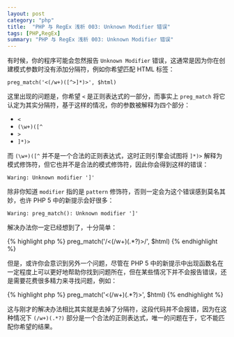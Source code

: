 ```yaml
---
layout: post
category: "php"
title:  "PHP 与 RegEx 浅析 003: Unknown Modifier 错误"
tags: [PHP,RegEx]
summary: "PHP 与 RegEx 浅析 003: Unknown Modifier 错误"
---
```

有时候，你的程序可能会忽然报告 `Unknown Modifier` 错误，这通常是因为你在创建模式参数时没有添加分隔符，例如你希望匹配 HTML 标签：
	
	preg_match('<(/w+)([^>]*)>', $html)
	
这里出现的问题是，你希望 `<` 是正则表达式的一部分，而事实上 `preg_match` 将它认定为其实分隔符，基于这样的情况，你的参数被解释为四个部分：

* `<`
* `(\w+)([^`
* `>`
* `]*)>`

而 `(\w+)([^` 并不是一个合法的正则表达式，这时正则引擎会试图将 `]*)>` 解释为模式修饰符，但它也并不是合法的模式修饰符，因此你会得到这样的错误：

	Waring: Unknown modifier ']'
	
除非你知道 `modifier` 指的是 `pattern` 修饰符，否则一定会为这个错误感到莫名其妙，也许 PHP 5 中的新提示会好很多：

	Waring: preg_match(): Unknown modifier ']'
	
解决办法你一定已经想到了，十分简单：

{% highlight php %}
preg_match('/<(/w+)(.*?)>/', $html)
{% endhighlight %}

但是，或许你会意识到另外一个问题，尽管在 PHP 5 中的新提示中出现函数名在一定程度上可以更好地帮助你找到问题所在，但在某些情况下并不会报告错误，还是需要花费很多精力来寻找问题，例如：

{% highlight php %}
preg_match('<(/w+)(.*?)>', $html)
{% endhighlight %}
	
这与刚才的解决办法相比其实就是去掉了分隔符，这段代码并不会报错，因为在这种情况下 `(/w+)(.*?)` 部分是一个合法的正则表达式，唯一的问题在于，它不能匹配你希望的结果。

